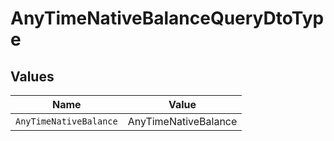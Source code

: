 # AnyTimeNativeBalanceQueryDtoType


## Values

| Name                   | Value                  |
| ---------------------- | ---------------------- |
| `AnyTimeNativeBalance` | AnyTimeNativeBalance   |